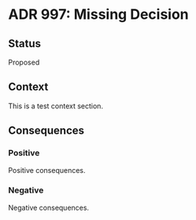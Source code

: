 # ADR 997: Missing Decision

## Status

Proposed

## Context

This is a test context section.

## Consequences

### Positive

Positive consequences.

### Negative

Negative consequences.

